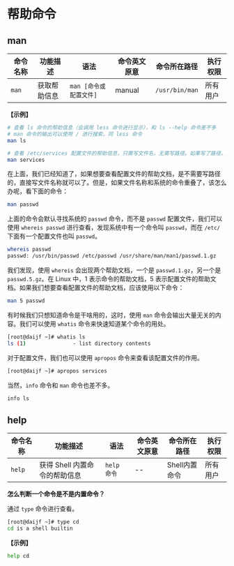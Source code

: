 # 帮助命令

## man

|命令名称|功能描述|语法|命令英文原意|命令所在路径|执行权限|
|---|---|---|---|---|---|
|`man`|获取帮助信息|`man [命令或配置文件]`|manual|`/usr/bin/man`|所有用户|

**【示例】**

```sh
# 查看 ls 命令的帮助信息（会调用 less 命令进行显示），和 ls --help 命令差不多
# man 命令的输出可以使用 / 进行搜索，同 less 命令
man ls
```

```bash
# 查看 /etc/services 配置文件的帮助信息，只需写文件名，无需写路径。如果写了路径，则会输出文件的内容
man services
```

在上面，我们已经知道了，如果想要查看配置文件的帮助文档，是不需要写路径的，直接写文件名称就可以了。但是，如果文件名称和系统的命令重叠了，该怎么办呢，看下面的命令：

```bash
man passwd
```

上面的命令会默认寻找系统的 `passwd` 命令，而不是 `passwd` 配置文件，我们可以使用 `whereis passwd` 进行查看，发现系统中有一个命令叫 `passwd`，而在 `/etc/` 下面有一个配置文件也叫 `passwd`。

```bash
whereis passwd
passwd: /usr/bin/passwd /etc/passwd /usr/share/man/man1/passwd.1.gz
```

我们发现，使用 `whereis` 会出现两个帮助文档，一个是 `passwd.1.gz`，另一个是 `passwd.5.gz`。在 Linux 中，1 表示命令的帮助文档，5 表示配置文件的帮助文档。如果我们想要查看配置文件的帮助文档，应该使用以下命令：

```bash
man 5 passwd
```

有时候我们只想知道命令是干啥用的，这时，使用 `man` 命令会输出大量无关的内容。我们可以使用 `whatis` 命令来快速知道某个命令的用处。

```bash
[root@daijf ~]# whatis ls
ls (1)               - list directory contents
```

对于配置文件，我们也可以使用 `apropos` 命令来查看该配置文件的作用。

```bash
[root@daijf ~]# apropos services
```

当然，`info` 命令和 `man` 命令也差不多。

```bash
info ls
```

## help

|命令名称|功能描述|语法|命令英文原意|命令所在路径|执行权限|
|---|---|---|---|---|---|
|`help`|获得 Shell 内置命令的帮助信息|`help 命令`|--|Shell内置命令|所有用户|

**怎么判断一个命令是不是内置命令？**

通过 `type` 命令进行查看。

```bash
[root@daijf ~]# type cd
cd is a shell builtin
```

**【示例】**

```bash
help cd
```
